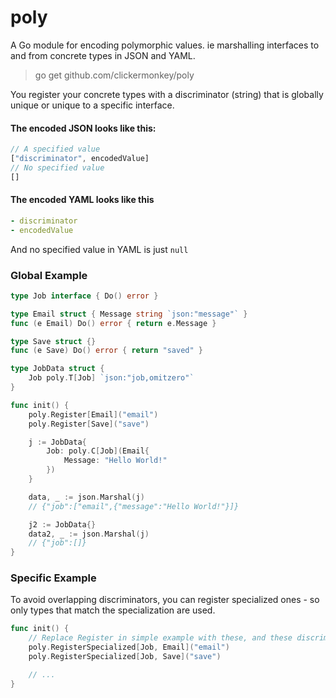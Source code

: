 # poly
A Go module for encoding polymorphic values. ie marshalling interfaces to and from concrete types in JSON and YAML.

> go get github.com/clickermonkey/poly

You register your concrete types with a discriminator (string) that is globally unique or unique to a specific interface.

#### The encoded JSON looks like this:
```js
// A specified value
["discriminator", encodedValue]
// No specified value
[]
```

#### The encoded YAML looks like this
```yaml
- discriminator
- encodedValue
```
And no specified value in YAML is just `null`


### Global Example
```go
type Job interface { Do() error }

type Email struct { Message string `json:"message"` }
func (e Email) Do() error { return e.Message }

type Save struct {}
func (e Save) Do() error { return "saved" }

type JobData struct {
    Job poly.T[Job] `json:"job,omitzero"`
}

func init() {
    poly.Register[Email]("email")
    poly.Register[Save]("save")

    j := JobData{
        Job: poly.C[Job](Email{
            Message: "Hello World!"
        })
    }

    data, _ := json.Marshal(j)
    // {"job":["email",{"message":"Hello World!"}]}

    j2 := JobData{}
    data2, _ := json.Marshal(j)
    // {"job":[]}
}

```

### Specific Example

To avoid overlapping discriminators, you can register specialized ones - so only types that match the specialization are used.

```go
func init() {
    // Replace Register in simple example with these, and these discriminators will not affect non-Job specializations.
    poly.RegisterSpecialized[Job, Email]("email")
    poly.RegisterSpecialized[Job, Save]("save")

    // ...
}
```
